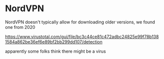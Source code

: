 # NordVPN
NordVPN doesn't typically allow for downloading older versions, we found one from 2020


https://www.virustotal.com/gui/file/bc3c44ce81c472adbc24825e99f78b1381584a862be36ef6e89bf2bb299dd107/detection

apparently some folks think there might be a virus
